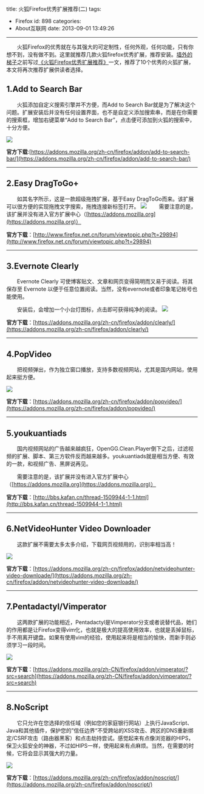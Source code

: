 title: 火狐Firefox优秀扩展推荐(二)
tags:
  - Firefox
id: 898
categories:
  - About互联网
date: 2013-09-01 13:49:26
---

　　火狐Firefox的优秀就在与其强大的可定制性，任何外观，任何功能，只有你想不到，没有做不到。这里就推荐几款火狐firefox优秀扩展，推荐安装。[墙外的梯子](http://www.itoldme.net "墙外的梯子")之前写过[《火狐Firefox优秀扩展推荐》](www.itoldme.net/archives/136)一文，推荐了10个优秀的火狐扩展，本文将再次推荐扩展供读者选择。

## 1.Add to Search Bar

　　火狐添加自定义搜索引擎并不方便，而Add to Search Bar就是为了解决这个问题。扩展安装后并没有任何设置界面，也不是自定义添加搜索串，而是在你需要的搜索框，增加右键菜单“Add to Search Bar”，点击便可添加到火狐的搜索中，十分方便。

![](https://addons.cdn.mozilla.net/img/uploads/previews/full/10/10738.png?modified=1331247702)

**官方下载**:[https://addons.mozilla.org/zh-cn/firefox/addon/add-to-search-bar/](https://addons.mozilla.org/zh-cn/firefox/addon/add-to-search-bar/)

* * *

## 2.Easy DragToGo+

　　如其名字所示，这是一款超级拖拽扩展，基于Easy DragToGo而来。该扩展可以很方便的实现拖拽文字搜索，拖拽连接新标签打开。
![](http://images.cnblogs.com/cnblogs_com/idragonet/138484/o_QQ%E6%8B%BC%E9%9F%B3%E6%88%AA%E5%9B%BE%E6%9C%AA%E5%91%BD%E5%90%8D222.png)
　　需要注意的是，该扩展并没有进入官方扩展中心（[https://addons.mozilla.org](https://addons.mozilla.org)）

**官方下载**：[http://www.firefox.net.cn/forum/viewtopic.php?t=29894](http://www.firefox.net.cn/forum/viewtopic.php?t=29894)

* * *

## 3.Evernote Clearly

　　Evernote Clearly 可使博客贴文、文章和网页变得简明而又易于阅读。将其保存至 Evernote 以便于任意位置阅读。当然，没有evernote或者印象笔记帐号也能使用。

　　安装后，会增加一个小台灯图标，点击即可获得纯净的阅读。
![](https://addons.cdn.mozilla.net/img/uploads/previews/full/64/64938.png?modified=1348814711)

**官方下载**：[https://addons.mozilla.org/zh-cn/firefox/addon/clearly/](https://addons.mozilla.org/zh-cn/firefox/addon/clearly/)

* * *

## 4.PopVideo

　　把视频弹出，作为独立窗口播放，支持多数视频网站，尤其是国内网站，使用起来挺方便。

![](https://addons.cdn.mozilla.net/img/uploads/previews/full/57/57053.png?modified=1368356039)

**官方下载**：[https://addons.mozilla.org/zh-cn/firefox/addon/popvideo/](https://addons.mozilla.org/zh-cn/firefox/addon/popvideo/)

* * *

## 5.youkuantiads

　　国内视频网站的广告越来越疯狂，OpenGG.Clean.Player倒下之后，过滤视频的扩展、脚本、第三方软件反而越来越多。youkuantiads就是相当方便、有效的一款，和视频广告、黑屏说再见。

　　需要注意的是，该扩展并没有进入官方扩展中心（[https://addons.mozilla.org](https://addons.mozilla.org)）

**官方下载**：[http://bbs.kafan.cn/thread-1509944-1-1.html](http://bbs.kafan.cn/thread-1509944-1-1.html)

* * *

## 6.NetVideoHunter Video Downloader

　　这款扩展不需要太多太多介绍，下载网页视频用的，识别率相当高！

![](https://addons.cdn.mozilla.net/img/uploads/previews/full/46/46292.png?modified=1331247702)

**官方下载**：[https://addons.mozilla.org/zh-cn/firefox/addon/netvideohunter-video-downloade/](https://addons.mozilla.org/zh-cn/firefox/addon/netvideohunter-video-downloade/)

* * *

## 7.Pentadactyl/Vimperator

　　这两款扩展的功能相近，Pentadactyl是Vimperator分支或者说替代品，她们的作用都是让Firefox变得vim化，也就是极大的提高使用效率，也就是丢掉鼠标，手不用离开键盘。如果有使用vim的经验，使用起来将是相当的愉快，而新手则必须学习一段时间。

![](https://addons.cdn.mozilla.net/img/uploads/previews/full/58/58921.png?modified=1307310916)

**官方下载**：[https://addons.mozilla.org/zh-CN/firefox/addon/vimperator/?src=search](https://addons.mozilla.org/zh-CN/firefox/addon/vimperator/?src=search)

* * *

## 8.NoScript

　　它只允许在您选择的信任域（例如您的家庭银行网站）上执行JavaScript、Java和其他插件，保护您的”信任边界“不受跨站的XSS攻击、跨区的DNS重新绑定/CSRF攻击（路由器黑客）和点击劫持尝试。感觉起来有点像浏览器的HIPS，保卫火狐安全的神器，不过如HIPS一样，使用起来有点麻烦。当然，在需要的时候，它将会显示其强大的力量。

![](https://addons.cdn.mozilla.net/img/uploads/previews/full/52/52395.png?modified=1331247702)

**官方下载**：[https://addons.mozilla.org/zh-cn/firefox/addon/noscript/](https://addons.mozilla.org/zh-cn/firefox/addon/noscript/)